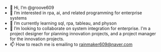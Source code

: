 - 👋 Hi, I’m @groove609
- 👀 I’m interested in rpa, ai, and related programming for enterprise systems
- 🌱 I’m currently learning sql, rpa, tableau, and physon
- 💞️ I’m looking to collaborate on system integration for enterprise. I'm a project designer for planning innovation projects, and a project manager for the innovation projects.
- 📫 How to reach me is emailing to rainmaker609@naver.com 

<!---
groove609/groove609 is a ✨ special ✨ repository because its `README.md` (this file) appears on your GitHub profile.
You can click the Preview link to take a look at your changes.
--->
